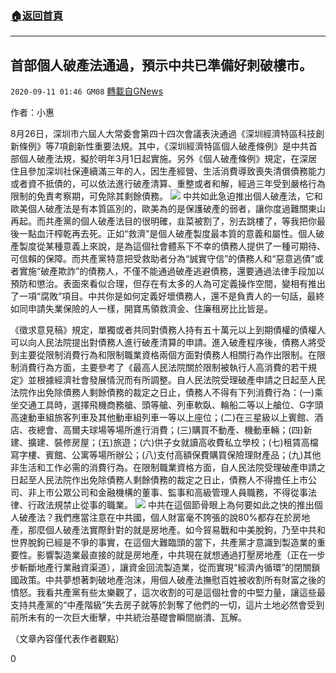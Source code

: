 ###  [:house:返回首頁](https://github.com/ourhimalayas/txt)
---

## 首部個人破產法通過，預示中共已準備好刺破樓市。
`2020-09-11 01:46 GM08` [轉載自GNews](https://gnews.org/zh-hant/347498/)

作者：小惠

8月26日，深圳市六屆人大常委會第四十四次會議表決通過《深圳經濟特區科技創新條例》等7項創新性重要法規。其中，《深圳經濟特區個人破產條例》是中共首部個人破產法規，擬於明年3月1日起實施。另外《個人破產條例》規定，在深居住且參加深圳社保連續滿三年的人，因生產經營、生活消費導致喪失清償債務能力或者資不抵債的，可以依法進行破產清算、重整或者和解，經過三年受到嚴格行為限制的免責考察期，可免除其剩餘債務。
![](https://s3.amazonaws.com/gnews-media-offload/wp-content/uploads/2020/09/11013957/1598518572042050810.jpg)
中共如此急迫推出個人破產法，它和歐美個人破產法是有本質區別的，歐美為的是保護破產的弱者，讓你度過難關東山再起。而共產黨的個人破產法目的很明確，韭菜被割了，別去跳樓了，等我把你最後一點血汗榨乾再去死。正如“救濟”是個人破產製度最本質的意義和屬性。個人破產製度從某種意義上來說，是為這個社會體系下不幸的債務人提供了一種可期待、可信賴的保障。而共產黨特意把受救助者分為“誠實守信”的債務人和“惡意逃債”或者實施“破產欺詐”的債務人，不僅不能通過破產逃避債務，還要通過法律手段加以預防和懲治。表面來看似合理，但存在有太多的人為可定義操作空間，變相有推出了一項“腐敗”項目。中共你是如何定義好壞債務人，還不是負責人的一句話，最終如同申請失業保險的人一樣，開寶馬領救濟金、住廉租房比比皆是。

《徵求意見稿》規定，單獨或者共同對債務人持有五十萬元以上到期債權的債權人可以向人民法院提出對債務人進行破產清算的申請。進入破產程序後，債務人將受到主要從限制消費行為和限制職業資格兩個方面對債務人相關行為作出限制。在限制消費行為方面，主要參考了《最高人民法院關於限制被執行人高消費的若干規定》並根據經濟社會發展情況而有所調整。自人民法院受理破產申請之日起至人民法院作出免除債務人剩餘債務的裁定之日止，債務人不得有下列消費行為：(一)乘坐交通工具時，選擇飛機商務艙、頭等艙、列車軟臥、輪船二等以上艙位、G字頭高速動車組旅客列車及其他動車組列車一等以上座位；(二)在三星級以上賓館、酒店、夜總會、高爾夫球場等場所進行消費；(三)購買不動產、機動車輛；(四)新建、擴建、裝修房屋；(五)旅遊；(六)供子女就讀高收費私立學校；(七)租賃高檔寫字樓、賓館、公寓等場所辦公；(八)支付高額保費購買保險理財產品；(九)其他非生活和工作必需的消費行為。在限制職業資格方面，自人民法院受理破產申請之日起至人民法院作出免除債務人剩餘債務的裁定之日止，債務人不得擔任上市公司、非上市公眾公司和金融機構的董事、監事和高級管理人員職務，不得從事法律、行政法規禁止從事的職業。
![](https://s3.amazonaws.com/gnews-media-offload/wp-content/uploads/2020/09/11014016/1000.jpeg)
中共在這個節骨眼上為何要如此之快的推出個人破產法？我們應當注意在中共國，個人財富毫不誇張的說80%都存在於房地產，那麼個人破產法實際針對的就是房地產。如今貿易戰和中美脫鉤，乃至中共和世界脫鉤已經是不爭的事實，在這個大難臨頭的當下，共產黨才意識到製造業的重要性。影響製造業最直接的就是房地產，中共現在就想通過打壓房地產（正在一步步斬斷地產行業融資渠道），讓資金回流製造業，從而實現“經濟內循環”的閉關鎖國政策。中共夢想著刺破地產泡沫，用個人破產法撫慰百姓被收割所有財富之後的憤怒。我看共產黨有些太樂觀了，這次收割的可是這個社會的中堅力量，讓這些最支持共產黨的“中產階級”失去房子就等於剝奪了他們的一切，這片土地必然會受到前所未有的一次巨大衝擊，中共統治基礎會瞬間崩潰、瓦解。

（文章內容僅代表作者觀點）

0
